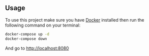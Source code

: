 ## Usage

To use this project make sure you have [Docker](https://www.docker.com/get-started) installed then run the following command on your terminal:

```bash
docker-compose up -d
docker-compose down
```

And go to [http://localhost:8080]()

